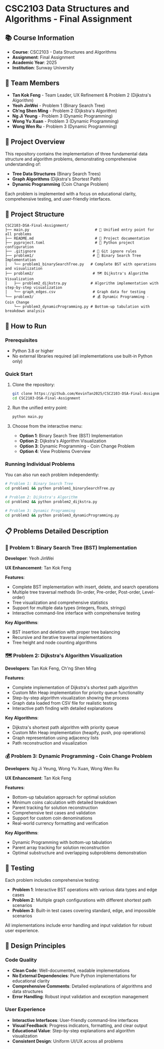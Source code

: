 # CSC2103 Data Structures and Algorithms - Final Assignment

## 📚 Course Information

- **Course**: CSC2103 - Data Structures and Algorithms
- **Assignment**: Final Assignment
- **Academic Year**: 2025
- **Institution**: Sunway University

## 👥 Team Members

- **Tan Kok Feng** - Team Leader, UX Refinement & Problem 2 (Dijkstra's Algorithm)
- **Yeoh JinWei** - Problem 1 (Binary Search Tree)
- **Ch'ng Shen Ming** - Problem 2 (Dijkstra's Algorithm)
- **Ng Ji Yeung** - Problem 3 (Dynamic Programming)
- **Wong Yu Xuan** - Problem 3 (Dynamic Programming)
- **Wong Wen Ru** - Problem 3 (Dynamic Programming)

## 🎯 Project Overview

This repository contains the implementation of three fundamental data structure and algorithm problems, demonstrating comprehensive understanding of:

- **Tree Data Structures** (Binary Search Trees)
- **Graph Algorithms** (Dijkstra's Shortest Path)
- **Dynamic Programming** (Coin Change Problem)

Each problem is implemented with a focus on educational clarity, comprehensive testing, and user-friendly interfaces.

## 📁 Project Structure

```
CSC2103-DSA-Final-Assignment/
├── main.py                              # 🚀 Unified entry point for all problems
├── README.md                            # 📖 Project documentation
├── pyproject.toml                       # 🔧 Python project configuration
├── .gitignore                          # 🚫 Git ignore rules
├── problem1/                           # 🌳 Binary Search Tree Implementation
│   └── problem1_binarySearchTree.py   # Complete BST with operations and visualization
├── problem2/                           # 🗺️ Dijkstra's Algorithm Visualization
│   ├── problem2_dijkstra.py           # Algorithm implementation with step-by-step visualization
│   └── graph_edges.csv                 # Graph data for testing
└── problem3/                           # 💰 Dynamic Programming - Coin Change
    └── problem3_dynamicProgramming.py # Bottom-up tabulation with breakdown analysis
```

## 🚀 How to Run

### Prerequisites

- Python 3.8 or higher
- No external libraries required (all implementations use built-in Python only)

### Quick Start

1. Clone the repository:

   ```bash
   git clone https://github.com/KevinTan2025/CSC2103-DSA-Final-Assignment.git
   cd CSC2103-DSA-Final-Assignment
   ```
2. Run the unified entry point:

   ```bash
   python main.py
   ```
3. Choose from the interactive menu:

   - **Option 1**: Binary Search Tree (BST) Implementation
   - **Option 2**: Dijkstra's Algorithm Visualization
   - **Option 3**: Dynamic Programming - Coin Change Problem
   - **Option 4**: View Problems Overview

### Running Individual Problems

You can also run each problem independently:

```bash
# Problem 1: Binary Search Tree
cd problem1 && python problem1_binarySearchTree.py

# Problem 2: Dijkstra's Algorithm
cd problem2 && python problem2_dijkstra.py

# Problem 3: Dynamic Programming
cd problem3 && python problem3_dynamicProgramming.py
```

## 📋 Problems Detailed Description

### 🌳 Problem 1: Binary Search Tree (BST) Implementation

**Developer**: Yeoh JinWei

**UX Enhancement**: Tan Kok Feng

**Features**:

- Complete BST implementation with insert, delete, and search operations
- Multiple tree traversal methods (In-order, Pre-order, Post-order, Level-order)
- Tree visualization and comprehensive statistics
- Support for multiple data types (integers, floats, strings)
- Interactive command-line interface with comprehensive testing

**Key Algorithms**:

- BST insertion and deletion with proper tree balancing
- Recursive and iterative traversal implementations
- Tree height and node counting algorithms

### 🗺️ Problem 2: Dijkstra's Algorithm Visualization

**Developers**: Tan Kok Feng, Ch'ng Shen Ming

**Features**:

- Complete implementation of Dijkstra's shortest path algorithm
- Custom Min Heap implementation for priority queue functionality
- Step-by-step algorithm visualization showing the process
- Graph data loaded from CSV file for realistic testing
- Interactive path finding with detailed explanations

**Key Algorithms**:

- Dijkstra's shortest path algorithm with priority queue
- Custom Min Heap implementation (heapify, push, pop operations)
- Graph representation using adjacency lists
- Path reconstruction and visualization

### 💰 Problem 3: Dynamic Programming - Coin Change Problem

**Developers**: Ng Ji Yeung, Wong Yu Xuan, Wong Wen Ru

**UX Enhancement**: Tan Kok Feng

**Features**:

- Bottom-up tabulation approach for optimal solution
- Minimum coins calculation with detailed breakdown
- Parent tracking for solution reconstruction
- Comprehensive test cases and validation
- Support for custom coin denominations
- Real-world currency formatting and verification

**Key Algorithms**:

- Dynamic Programming with bottom-up tabulation
- Parent array tracking for solution reconstruction
- Optimal substructure and overlapping subproblems demonstration

## 🧪 Testing

Each problem includes comprehensive testing:

- **Problem 1**: Interactive BST operations with various data types and edge cases
- **Problem 2**: Multiple graph configurations with different shortest path scenarios
- **Problem 3**: Built-in test cases covering standard, edge, and impossible scenarios

All implementations include error handling and input validation for robust user experience.

## 🎨 Design Principles

### Code Quality

- **Clean Code**: Well-documented, readable implementations
- **No External Dependencies**: Pure Python implementations for educational clarity
- **Comprehensive Comments**: Detailed explanations of algorithms and data structures
- **Error Handling**: Robust input validation and exception management

### User Experience

- **Interactive Interfaces**: User-friendly command-line interfaces
- **Visual Feedback**: Progress indicators, formatting, and clear output
- **Educational Value**: Step-by-step explanations and algorithm visualization
- **Consistent Design**: Uniform UI/UX across all problems
